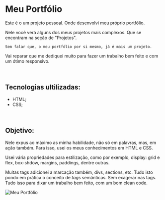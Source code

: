 # Meu Portfólio

Este é o um projeto pessoal. Onde desenvolvi meu próprio portfólio.

Nele você verá alguns dos meus projetos mais complexos. Que se encontram na seção de "Projetos".

```
Sem falar que, o meu portfólio por si mesmo, já é mais um projeto.
```

Vai reparar que me dediquei muito para fazer um trabalho bem feito e com um ótimo responsivo.
<br><br><br>

## Tecnologias ultilizadas:
- HTML;
- CSS;
<br><br><br>

## Objetivo:

Nele expus ao máximo as minha habilidade, não só em palavras, mas, em ação também. Para isso, usei os meus conhecimentos em HTML e CSS. 

Usei vária propriedades para estilização, como por exemplo, display: grid e flex, box-shdow, margins, paddings, dentre outras.

Muitas tags adicionei a marcação também, divs, sections, etc. Tudo isto pondo em prática o conceito de <i>tags</i> semânticas. Sem exagerar nas tags. Tudo isso para dixar um trabalho bem feito, com um bom clean code.




<img src="./src/images/meu-portifolio-1.gif" alt="Meu Portfólio">